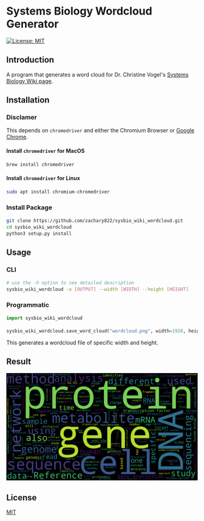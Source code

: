 # Systems Biology Wordcloud Generator

[![License: MIT](https://img.shields.io/badge/License-MIT-yellow.svg)](https://opensource.org/licenses/MIT)

## Introduction

A program that generates a word cloud for Dr. Christine Vogel's 
[Systems Biology Wiki page](https://wikis.nyu.edu/display/Vogel/Systems+Biology).

## Installation

### Disclamer

This depends on `chromedriver` and either the Chromium Browser or 
[Google Chrome](https://www.google.com/chrome/browser/desktop/index.html).

#### Install `chromedriver` for MacOS

```bash
brew install chromedriver
```

#### Install `chromedriver` for Linux

```bash
sudo apt install chromium-chromedriver
```

### Install Package

```bash
git clone https://github.com/zachary822/sysbio_wiki_wordcloud.git
cd sysbio_wiki_wordcloud
python3 setup.py install
```

## Usage

### CLI

```bash
# use the -h option to see detailed description
sysbio_wiki_wordcloud -o [OUTPUT] --width [WIDTH] --height [HEIGHT]
```

### Programmatic

```python
import sysbio_wiki_wordcloud

sysbio_wiki_wordcloud.save_word_cloud("wordcloud.png", width=1920, height=1080)
```

This generates a wordcloud file of specific width and height.

## Result

![word cloud](docs/images/wordcloud.png)

## License

[MIT](https://github.com/zachary822/sysbio_wiki_wordcloud/blob/master/LICENSE.txt)
